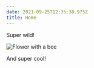 ```yaml
---
date: 2021-09-25T12:35:38.975Z
title: Home
---
```


Super wild!

![Flower with a bee](https://res.cloudinary.com/center-for-teaching-learning/image/upload/v1634688967/sample.jpg "Flower with a bee")

And super cool!
